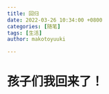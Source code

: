 ```yaml
---
title: 回归
date: 2022-03-26 10:34:00 +0800
categories: [随笔]
tags: [生活]
author: makotoyuuki

---
```


# 孩子们我回来了！